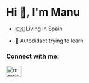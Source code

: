 <h1 align="left">Hi 👋, I'm Manu</h1>

- 🇪🇸 Living in Spain

- 🌱 Autodidact trying to learn 


<h3 align="left">Connect with me:</h3>
<p align="left">
<a href="https://instagram.com/morcircles" target="blank"><img align="center" src="https://raw.githubusercontent.com/rahuldkjain/github-profile-readme-generator/master/src/images/icons/Social/instagram.svg" alt="morcircles" height="30" width="40" /></a>
</p>

